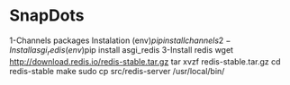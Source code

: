 # SnapDots
1-Channels packages Instalation
  (env)$pip install channels
2-Install asgi_redis
  (env)$pip install asgi_redis
3-Install redis
  wget http://download.redis.io/redis-stable.tar.gz
  tar xvzf redis-stable.tar.gz
  cd redis-stable
  make
  sudo cp src/redis-server /usr/local/bin/
